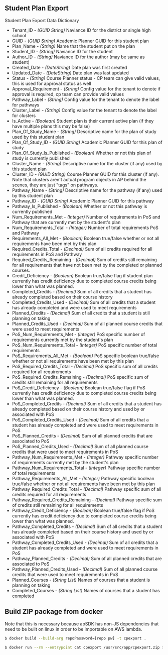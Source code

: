 ## Student Plan Export

Student Plan Export Data Dictionary

* Tenant_ID - *(GUID String)* Naviance ID for the district or single high school
* GUID - *(GUID String)* Academic Planner GUID for this student plan
* Plan_Name - *(String)* Name that the student put on the plan
* Student_ID - *(String)* Naviance ID for the student
* Author_ID - *(String)* Naviance ID for the author (may be same as student)
* Created_Date - *(DateString)* Date plan was first created
* Updated_Date - *(DateString)* Date plan was last updated
* Status - *(String)* Course Planner status - CP team can give valid values, this is used for approval status as well
* Approval_Requirement - *(String)* Config value for the tenant to denote if approval is required, cp team can provide valid values
* Pathway_Label - *(String)* Config value for the tenant to denote the label for pathways
* Cluster_Label - *(String)* Config value for the tenant to denote the label for clusters
* Is_Active - *(Boolean)* Student plan is their current active plan (if they have multiple plans this may be false)
* Plan_Of_Study_Name - *(String)* Descriptive name for the plan of study used by this student plan
* Plan_Of_Study_ID - *(GUID String)* Academic Planner GUID for this plan of study
* Plan_Of_Study_Is_Published - *(Boolean)* Whether or not this plan of study is currently published
* Cluster_Name - *(String)* Descriptive name for the cluster (if any) used by this student plan
* Cluster_ID - *(GUID String)* Course Planner GUID for this cluster (if any).  Note that clusters aren't actual program objects in AP behind the scenes, they are just "tags" on pathways.
* Pathway_Name - *(String)* Descriptive name for the pathway (if any) used by this student plan
* Pathway_ID - *(GUID String)* Academic Planner GUID for this pathway
* Pathway_Is_Published - *(Boolean)* Whether or not this pathway is currently published
* Num_Requirements_Met - *(Integer)* Number of requirements in PoS and Pathway that are currently met by the student's plan
* Num_Requirements_Total - *(Integer)* Number of total requirements PoS and Pathway
* Requirements_All_Met - *(Boolean)* Boolean true/false whether or not all requirements have been met by this plan
* Required_Credits_Total - *(Decimal)* Sum of all credits required for all requirements in PoS and Pathway
* Required_Credits_Remaining - *(Decimal)* Sum of credits still remaining for all requirements that have not been met by the completed or planned courses.
* Credit_Deficiency - *(Boolean)* Boolean true/false flag if student plan currently has credit deficiency due to completed course credits being lower than what was planned.
* Completed_Credits - *(Decimal)* Sum of all credits that a student has already completed based on their course history
* Completed_Credits_Used - *(Decimal)* Sum of all credits that a student has already completed and were used to meet requirements
* Planned_Credits - *(Decimal)* Sum of all credits that a student is still planning on taking
* Planned_Credits_Used - *(Decimal)* Sum of all planned course credits that were used to meet requirements
* PoS_Num_Requirements_Met - *(Integer)* PoS specific number of requirements currently met by the student's plan
* PoS_Num_Requirements_Total - *(Integer)* PoS specific number of total requirements
* PoS_Requirements_All_Met - *(Boolean)* PoS specific boolean true/false whether or not all requirements have been met by this plan
* PoS_Required_Credits_Total - *(Decimal)* PoS specific sum of all credits required for all requirements
* PoS_Required_Credits_Remaining - *(Decimal)* PoS specific sum of credits still remaining for all requirements
* PoS_Credit_Deficiency - *(Boolean)* Boolean true/false flag if PoS currently has credit deficiency due to completed course credits being lower than what was planned.
* PoS_Completed_Credits - *(Decimal)* Sum of all credits that a student has already completed based on their course history and used by or associated with PoS
* PoS_Completed_Credits_Used - *(Decimal)* Sum of all credits that a student has already completed and were used to meet requirements in PoS
* PoS_Planned_Credits - *(Decimal)* Sum of all planned credits that are associated to PoS
* PoS_Planned_Credits_Used - *(Decimal)* Sum of all planned course credits that were used to meet requirements in PoS
* Pathway_Num_Requirements_Met - *(Integer)* Pathway specific number of requirements currently met by the student's plan
* Pathway_Num_Requirements_Total - *(Integer)* Pathway specific number of total requirements
* Pathway_Requirements_All_Met - *(Integer)* Pathway specific boolean true/false whether or not all requirements have been met by this plan
* Pathway_Required_Credits_Total - *(Decimal)* Pathway specific sum of all credits required for all requirements
* Pathway_Required_Credits_Remaining - *(Decimal)* Pathway specific sum of credits still remaining for all requirements
* Pathway_Credit_Deficiency - *(Boolean)* Boolean true/false flag if PoS currently has credit deficiency due to completed course credits being lower than what was planned.
* Pathway_Completed_Credits - *(Decimal)* Sum of all credits that a student has already completed based on their course history and used by or associated with PoS
* Pathway_Completed_Credits_Used - *(Decimal)* Sum of all credits that a student has already completed and were used to meet requirements in PoS
* Pathway_Planned_Credits - *(Decimal)* Sum of all planned credits that are associated to PoS
* Pathway_Planned_Credits_Used - *(Decimal)* Sum of all planned course credits that were used to meet requirements in PoS
* Planned_Courses - *(String List)* Names of courses that a student is planning on taking
* Completed_Courses - *(String List)* Names of courses that a student has completed


## Build ZIP package from docker

Note that this is necessary because apSDK has non-JS dependencies that need to be built on linux in order to be importable on AWS lambda.

```bash
$ docker build --build-arg repoPassword=[repo pw] -t cpexport .

$ docker run --rm --entrypoint cat cpexport /usr/src/app/cpexport.zip > cpexport.zip

```

